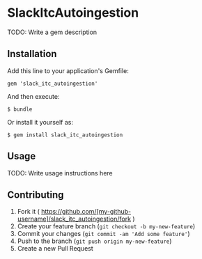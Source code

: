 # SlackItcAutoingestion

TODO: Write a gem description

## Installation

Add this line to your application's Gemfile:

    gem 'slack_itc_autoingestion'

And then execute:

    $ bundle

Or install it yourself as:

    $ gem install slack_itc_autoingestion

## Usage

TODO: Write usage instructions here

## Contributing

1. Fork it ( https://github.com/[my-github-username]/slack_itc_autoingestion/fork )
2. Create your feature branch (`git checkout -b my-new-feature`)
3. Commit your changes (`git commit -am 'Add some feature'`)
4. Push to the branch (`git push origin my-new-feature`)
5. Create a new Pull Request

